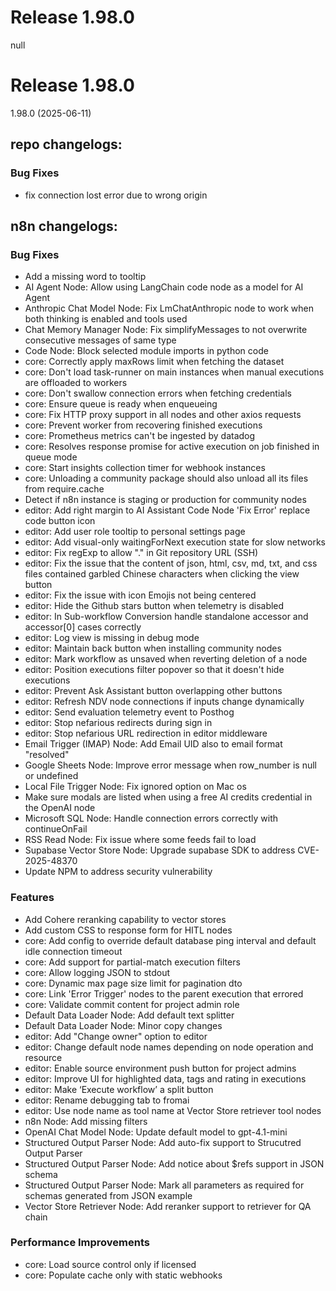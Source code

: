 # Release 1.98.0

null


# Release 1.98.0
1.98.0 (2025-06-11)
## repo changelogs:
### Bug Fixes
* fix connection lost error due to wrong origin
## n8n changelogs:

### Bug Fixes
* Add a missing word to tooltip
* AI Agent Node: Allow using LangChain code node as a model for AI Agent
* Anthropic Chat Model Node: Fix LmChatAnthropic node to work when both thinking is enabled and tools used
* Chat Memory Manager Node: Fix simplifyMessages to not overwrite consecutive messages of same type 
* Code Node: Block selected module imports in python code 
* core: Correctly apply maxRows limit when fetching the dataset 
* core: Don't load task-runner on main instances when manual executions are offloaded to workers 
* core: Don't swallow connection errors when fetching credentials 
* core: Ensure queue is ready when enqueueing 
* core: Fix HTTP proxy support in all nodes and other axios requests 
* core: Prevent worker from recovering finished executions 
* core: Prometheus metrics can't be ingested by datadog 
* core: Resolves response promise for active execution on job finished in queue mode 
* core: Start insights collection timer for webhook instances 
* core: Unloading a community package should also unload all its files from require.cache 
* Detect if n8n instance is staging or production for community nodes 
* editor: Add right margin to AI Assistant Code Node 'Fix Error' replace code button icon 
* editor: Add user role tooltip to personal settings page 
* editor: Add visual-only waitingForNext execution state for slow networks 
* editor: Fix regExp to allow "." in Git repository URL (SSH) 
* editor: Fix the issue that the content of json, html, csv, md, txt, and css files contained garbled Chinese characters when clicking the view button
* editor: Fix the issue with icon Emojis not being centered 
* editor: Hide the Github stars button when telemetry is disabled 
* editor: In Sub-workflow Conversion handle standalone accessor and accessor[0] cases correctly 
* editor: Log view is missing in debug mode
* editor: Maintain back button when installing community nodes 
* editor: Mark workflow as unsaved when reverting deletion of a node 
* editor: Position executions filter popover so that it doesn't hide executions 
* editor: Prevent Ask Assistant button overlapping other buttons 
* editor: Refresh NDV node connections if inputs change dynamically 
* editor: Send evaluation telemetry event to Posthog 
* editor: Stop nefarious redirects during sign in 
* editor: Stop nefarious URL redirection in editor middleware 
* Email Trigger (IMAP) Node: Add Email UID also to email format "resolved" 
* Google Sheets Node: Improve error message when row_number is null or undefined 
* Local File Trigger Node: Fix ignored option on Mac os
* Make sure modals are listed when using a free AI credits credential in the OpenAI node 
* Microsoft SQL Node: Handle connection errors correctly with continueOnFail 
* RSS Read Node: Fix issue where some feeds fail to load 
* Supabase Vector Store Node: Upgrade supabase SDK to address CVE-2025-48370 
* Update NPM to address security vulnerability 
### Features
* Add Cohere reranking capability to vector stores 
* Add custom CSS to response form for HITL nodes 
* core: Add config to override default database ping interval and default idle connection timeout 
* core: Add support for partial-match execution filters 
* core: Allow logging JSON to stdout 
* core: Dynamic max page size limit for pagination dto 
* core: Link 'Error Trigger' nodes to the parent execution that errored 
* core: Validate commit content for project admin role 
* Default Data Loader Node: Add default text splitter 
* Default Data Loader Node: Minor copy changes 
* editor: Add "Change owner" option to editor 
* editor: Change default node names depending on node operation and resource 
* editor: Enable source environment push button for project admins 
* editor: Improve UI for highlighted data, tags and rating in executions 
* editor: Make ‘Execute workflow’ a split button 
* editor: Rename debugging tab to fromai 
* editor: Use node name as tool name at Vector Store retriever tool nodes 
* n8n Node: Add missing filters 
* OpenAI Chat Model Node: Update default model to gpt-4.1-mini 
* Structured Output Parser Node: Add auto-fix support to Strucutred Output Parser 
* Structured Output Parser Node: Add notice about $refs support in JSON schema 
* Structured Output Parser Node: Mark all parameters as required for schemas generated from JSON example 
* Vector Store Retriever Node: Add reranker support to retriever for QA chain 
### Performance Improvements
* core: Load source control only if licensed 
* core: Populate cache only with static webhooks 

